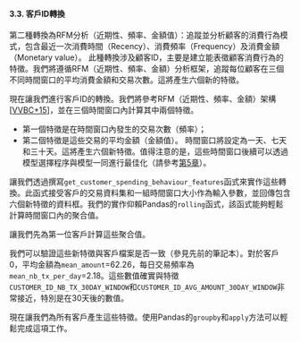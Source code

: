 #### 3.3. 客戶ID轉換

第二種轉換為RFM分析（近期性、頻率、金額值）：追蹤並分析顧客的消費行為模式，包含最近一次消費時間（Recency）、消費頻率（Frequency）及消費金額（Monetary value）。
此種轉換涉及顧客ID，主要是建立能表徵顧客消費行為的特徵。我們將遵循RFM（近期性、頻率、金額）分析框架，追蹤每位顧客在三個不同時間窗口的平均消費金額和交易次數。這將產生六個新的特徵。

現在讓我們進行客戶ID的轉換。我們將參考RFM（近期性、頻率、金額）架構[[VVBC+15](https://fraud-detection-handbook.github.io/fraud-detection-handbook/Chapter_References/bibliography.html#id65)]，並在三個時間窗口內計算其中兩個特徵。
- 第一個特徵是在時間窗口內發生的交易次數（頻率）；
- 第二個特徵是這些交易的平均金額（金額值）。
時間窗口將設定為一天、七天和三十天。這將產生六個新特徵。值得注意的是，這些時間窗口後續可以透過模型選擇程序與模型一同進行最佳化（請參考[第5章](https://fraud-detection-handbook.github.io/fraud-detection-handbook/Chapter_5_ModelValidationAndSelection/ModelSelection.html#model-selection)）。

讓我們透過撰寫`get_customer_spending_behaviour_features`函式來實作這些轉換。此函式接受客戶的交易資料集和一組時間窗口大小作為輸入參數，並回傳包含六個新特徵的資料框。我們的實作仰賴Pandas的`rolling`函式，該函式能夠輕鬆計算時間窗口內的聚合值。

讓我們先為第一位客戶計算這些聚合值。

我們可以驗證這些新特徵與客戶檔案是否一致（參見先前的筆記本）。對於客戶0，平均金額為`mean_amount`=62.26，每日交易頻率為`mean_nb_tx_per_day`=2.18。這些數值確實與特徵`CUSTOMER_ID_NB_TX_30DAY_WINDOW`和`CUSTOMER_ID_AVG_AMOUNT_30DAY_WINDOW`非常接近，特別是在30天後的數值。

現在讓我們為所有客戶產生這些特徵。使用Pandas的`groupby`和`apply`方法可以輕鬆完成這項工作。
